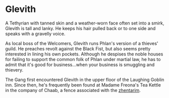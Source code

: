 # Glevith

A Tethyrian with tanned skin and a weather-worn face often set into a smirk, Glevith is tall and lanky. He keeps his hair pulled back or to one side and speaks with a gravelly voice.

As local boss of the Welcomers, Glevith runs Phlan's version of a thieves' guild. He preaches revolt against the Black Fist, but also seems pretty interested in lining his own pockets. Although he despises the noble houses for failing to support the common folk of Phlan under martial law, he has to admit that it's good for business...when your business is smuggling and thievery.

The Gang first encountered Glevith in the upper floor of the Laughing Goblin inn. Since then, he's frequently been found at Madame Freona's Tea Kettle in the company of Chaab, a fence associated with the [zhentarim](../factions/zhentarim.md).
